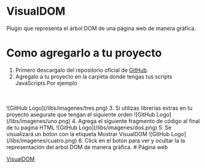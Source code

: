 # VisualDOM
Plugin que representa el árbol DOM de una página web de manera gráfica.

# Como agregarlo a tu proyecto
1. Primero descargalo del repositorio oficial de [GitHub](https://github.com/edielmendez/VisualDOM/).
2. Agregalo a tu proyecto en la carpeta donde tengas tus scripts JavaScripts.Por ejemplo
<br>
<br>
![GitHub Logo](/libs/imagenes/tres.png)
3. Si utilizas librerias extras en tu proyecto asegurate que tengan el siguiente orden
![GitHub Logo](/libs/imagenes/uno.png)
4. Agrega el siguiente fragmento de código al final de tu pagina HTML
![GitHub Logo](/libs/imagenes/dos.png)
5. Se visualizará un boton con la etiqueta Mostrar VisualDOM
![GitHub Logo](/libs/imagenes/cuatro.png)
6. Click en el botón para ver y ocultar la la representación del arbol DOM de manera gráfica.
# Página web

[VisualDOM](https://edielmendez.github.io/VisualDOM/)
